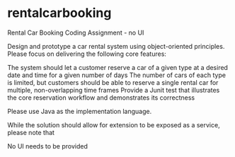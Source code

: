 # rentalcarbooking
Rental Car Booking Coding Assignment - no UI

Design and prototype a car rental system using object-oriented principles. Please focus on delivering the following core features: 

The system should let a customer reserve a car of a given type at a desired date and time for a given number of days
The number of cars of each type is limited, but customers should be able to reserve a single rental car for multiple, non-overlapping time frames
Provide a Junit test that illustrates the core reservation workflow and demonstrates its correctness
 

Please use Java as the implementation language.

 While the solution should allow for extension to be exposed as a service, please note that

 No UI needs to be provided
